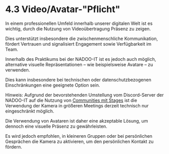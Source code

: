 # 4.3 Video/Avatar-"Pflicht"

In einem professionellen Umfeld innerhalb unserer digitalen Welt ist es wichtig, durch die Nutzung von Videoübertragung Präsenz zu zeigen.

Dies unterstützt insbesondere die zwischenmenschliche Kommunikation, fördert Vertrauen und signalisiert Engagement sowie Verfügbarkeit im Team.

Innerhalb des Praktikums bei der NADOO-IT ist es jedoch auch möglich, alternative visuelle Repräsentationen – wie beispielsweise Avatare – zu verwenden.

Dies kann insbesondere bei technischen oder datenschutzbezogenen Einschränkungen eine geeignete Option sein.

Hinweis: Aufgrund der bevorstehenden Umstellung vom Discord-Server der NADOO-IT auf die Nutzung von [Communities mit Stages](https://github.com/NADOOIT/NADOO-Launchpad/issues/1187) ist die Verwendung der Kamera in größeren Meetings derzeit technisch nur eingeschränkt möglich.

Die Verwendung von Avataren ist daher eine akzeptable Lösung, um dennoch eine visuelle Präsenz zu gewährleisten. 

Es wird jedoch empfohlen, in kleineren Gruppen oder bei persönlichen Gesprächen die Kamera zu aktivieren, um den persönlichen Kontakt zu fördern.
